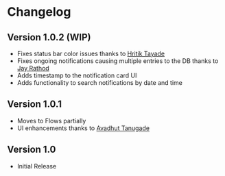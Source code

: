 # Changelog

## Version 1.0.2 (WIP)

* Fixes status bar color issues thanks to [Hritik Tayade](https://github.com/tayadehritik)
* Fixes ongoing notifications causing multiple entries to the DB thanks to [Jay Rathod](https://github.com/zzjjaayy)
* Adds timestamp to the notification card UI
* Adds functionality to search notifications by date and time

## Version 1.0.1

* Moves to Flows partially
* UI enhancements thanks to [Avadhut Tanugade](https://github.com/mrwhoknows55)

## Version 1.0

* Initial Release